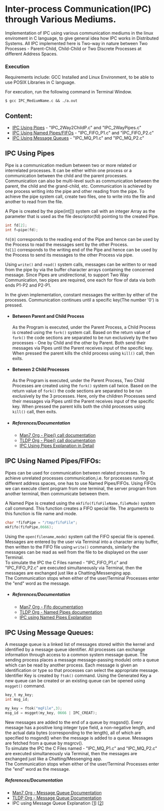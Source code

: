 # Inter-process Communication(IPC) through Various Mediums.
Implementation of IPC using various communication mediums in the linux enviroment in C language, to give general idea how IPC works in Distributed Systems. 
All IPC implemented here is Two-way in nature between Two Processes - Parent-Child, Child-Child or Two Discrete Processes at different Address Spaces.

### Execution
Requirements include: GCC Installed and Linux Environment, to be able to use POSIX Libraries in C language. 

For execution, run the following command in Terminal Window.
```
$ gcc IPC_MediumName.c && ./a.out
```
## Content:
- [IPC Using Pipes](https://github.com/akagarw/IPC_DS#ipc-using-pipes) - "IPC_2Way2ChildP.c" and "IPC_2WayPipes.c"
- [IPC Using Named Pipes/FIFOs](https://github.com/akagarw/IPC_DS#ipc-using-named-pipesfifos) - "IPC_FIFO_P1.c" and "IPC_FIFO_P2.c"
- [IPC Using Message Queues]() - "IPC_MQ_P1.c" and "IPC_MQ_P2.c"


## IPC Using Pipes
Pipe is a communication medium between two or more related or interrelated processes. It can be either within one process or a communication between the child and the parent processes. Communication can also be multi-level such as communication between the parent, the child and the grand-child, etc. Communication is achieved by one process writing into the pipe and other reading from the pipe. To achieve the pipe system call, create two files, one to write into the file and another to read from the file.

A Pipe is created by the pipe(int[]) system call with an integer Array as the parameter that is used as the file descriptor(fd) pointing to the created Pipe.
```c
int fd[2];
int f=pipe(fd);
```
```fd[0]``` corresponds to the reading end of the Pipe and hence can be used by the Process to read the messages sent by the other Process.  
```fd[1]``` corresponds to the writing end of the Pipe and hence can be used by the Process to send its messages to the other Process via pipe.


Using ```write()``` and ```read()``` system calls, messages can be written to or read from the pipe by via the buffer character arrays containing the concerned message.
Since Pipes are unidirectional, to support Two Way Communication, two pipes are required, one each for flow of data via both ends P1-P2 and P2-P1.

In the given implementation, constant messages the written by either of the processes. Communication continues until a specific key(The number '0') is pressed. 
- #### Between Parent and Child Process
  As the Program is executed, under the Parent Process, a Child Process is created using the ```fork()``` system call. Based on the return value of ```fork()``` the code sections are separated to be run exclusively by the two processes - One by Child and the other by Parent. Both send their messages via Pipes until the Parent receives input of the specific key. When pressed the parent kills the child process using ```kill()``` call, then exits.
- #### Between 2 Child Processes
  As the Program is executed, under the Parent Process, Two Child Processes are created using the ```fork()``` system call twice. Based on the return value of ```fork()``` the code sections are separated to be run exclusively by the 3 processes. Here, only the children Processes send their messages via Pipes until the Parent receives input of the specific key. When pressed the parent kills both the child processes using ```kill()``` call, then exits.
- ##### References/Documentation
  - [Man7 Org - Pipe() call documentation](https://man7.org/linux/man-pages/man2/pipe.2.html)  
  - [TLDP Org - Pipe() call documentation](https://tldp.org/LDP/lpg/node11.html)  
  - [IPC Using Pipes Explanation in Detail](https://www.tutorialspoint.com/inter_process_communication/inter_process_communication_pipes.htm)


## IPC Using Named Pipes/FIFOs:
  Pipes can be used for communication between related processes. To achieve unrelated processes communication,i.e. for processes running at different address spaces, one has to use Named Pipes/FIFOs. Using FIFOs we can execute client program from one terminal, the server program from another terminal, then communicate between them.
  
  A Named Pipe is created using the ```mkfifo(fifoFileName,fileMode)``` system call command. This function creates a FIFO special file. The arguments to this function is file name and mode.
  ```c
  char *fifoPipe = "/tmp/fifoFile"; 
  mkfifo(fifoPipe,0666);
  ```
  Using the ```open(filename,mode)``` system call the FIFO special file is opened. Messages are entered by the user via Terminal into a character array buffer, then written to the FIFO file using ```write()``` commands, similarly the messages can be read as well from the file to be displayed on the user Terminal.  
  To simulate the IPC the C Files named - "IPC_FIFO_P1.c" and "IPC_FIFO_P2.c" are executed simultaneously via Terminal, then the messages are exchanged just like a Chatting/Messenging app.   
  The Communication stops when either of the user/Terminal Processes enter the "end" word as the message.

- ##### References/Documentation
  - [Man7 Org - Fifo documentation](https://man7.org/linux/man-pages/man7/fifo.7.html)  
  - [TLDP Org - Named Pipes documentation](https://tldp.org/LDP/lpg/node15.html)
  - [IPC using Named Pipes Explanation](https://www.tutorialspoint.com/inter_process_communication/inter_process_communication_named_pipes.htm)


## IPC Using Message Queues:
  A message queue is a linked list of messages stored within the kernel and identified by a message queue identifier. All processes can exchange information through access to a common system message queue. The sending process places a message message-passing module) onto a queue which can be read by another process. Each message is given an identification or type so that processes can select the appropriate message. 
  Identifier Key is created by ```ftok()``` command. Using the Generated Key a new queue can be created or an existing queue can be opened using ```msgget()``` command. 
  ```c
  key_t my_key;
  int msg_id;
  
  my_key = ftok("mqFile",3);		
  msg_id = msgget(my_key, 0666 | IPC_CREAT); 	
  ```
  New messages are added to the end of a queue by msgsnd(). Every message has a positive long integer type field, a non-negative length, and the actual data bytes (corresponding to the length), all of which are specified to msgsnd() when the message is added to a queue. Messages are fetched from a queue by msgrcv().  
  To simulate the IPC the C Files named - "IPC_MQ_P1.c" and "IPC_MQ_P2.c" are executed simultaneously via Terminal, then the messages are exchanged just like a Chatting/Messenging app.   
  The Communication stops when either of the user/Terminal Processes enter the "end" word as the message.

  ##### References/Documentation
  - [Man7 Org - Message Queue Documentation](https://www.man7.org/linux/man-pages/man7/mq_overview.7.html)  
  - [TLDP Org - Message Queue Documentation](https://tldp.org/LDP/lpg/node27.html)
  - IPC using Message Queue Explanation [[1](https://www.geeksforgeeks.org/ipc-using-message-queues/)] [[2](https://www.tutorialspoint.com/ipc-using-message-queues)]
    
